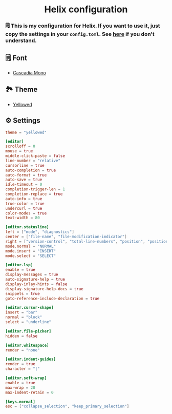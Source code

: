 <div align="center">
	<h1>Helix configuration</h1>
</div>

### 🗒️ This is my configuration for Helix. If you want to use it, just copy the settings in your <code>config.toml</code>. See [here](https://docs.helix-editor.com/configuration.html) if you don't understand.

## 🗒️ Font
- [Cascadia Mono](https://github.com/microsoft/cascadia-code)

## 🏞️ Theme
- [Yellowed](https://github.com/Gael-Lopes-Da-Silva/YellowedHelix)

## ⚙️ Settings
~~~toml
theme = "yellowed"

[editor]
scrolloff = 0
mouse = true
middle-click-paste = false
line-number = "relative"
cursorline = true
auto-completion = true
auto-format = true
auto-save = true
idle-timeout = 0
completion-trigger-len = 1
completion-replace = true
auto-info = true
true-color = true
undercurl = true
color-modes = true
text-width = 80

[editor.statusline]
left = ["mode", "diagnostics"]
center = ["file-name", "file-modification-indicator"]
right = ["version-control", "total-line-numbers", "position", "position-percentage", "file-encoding", "file-line-ending", "file-type"]
mode.normal = "NORMAL"
mode.insert = "INSERT"
mode.select = "SELECT"

[editor.lsp]
enable = true
display-messages = true
auto-signature-help = true
display-inlay-hints = false
display-signature-help-docs = true
snippets = true
goto-reference-include-declaration = true

[editor.cursor-shape]
insert = "bar"
normal = "block"
select = "underline"

[editor.file-picker]
hidden = false

[editor.whitespace]
render = "none"

[editor.indent-guides]
render = true
character = "|"

[editor.soft-wrap]
enable = true
max-wrap = 20
max-indent-retain = 0

[keys.normal]
esc = ["collapse_selection", "keep_primary_selection"]
~~~
